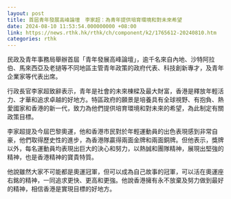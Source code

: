 ```yaml
---
layout: post
title: 首屆青年發展高峰論壇　李家超：為青年提供培育環境和對未來希望
date: 2024-08-10 11:53:54.000000000 +08:00
link: https://news.rthk.hk/rthk/ch/component/k2/1765612-20240810.htm
categories: rthk
---
```


民政及青年事務局舉辦首屆「青年發展高峰論壇」，逾千名來自內地、沙特阿拉伯、馬來西亞及老撾等不同地區主管青年政策的政府代表、科技創新專才，及青年企業家等代表出席。

行政長官李家超致辭表示，青年是社會的未來棟樑及最大財富，香港是釋放年輕活力、才華和追求卓越的好地方。特區政府的願景是培養具有全球視野、有抱負、熱愛國家和香港的新一代，致力為他們提供培育環境和對未來的希望，為此制定有關政策目標。

李家超提及今屆巴黎奧運，他和香港市民對於年輕運動員的出色表現感到非常自豪，他們取得歷史性的進步，為香港隊贏得兩面金牌和兩面銅牌。但他表示，獎牌以外，每名運動員均表現出巨大的決心和努力，以熱誠和團隊精神，展現出堅強的精神，也是香港精神的寶貴特質。

他說雖然大家不可能都是奧運冠軍，但可以成為自己故事的冠軍，可以活在奧運座右銘的精神，一同追求更快、更高和更強。他說香港擁有永不放棄及努力做到最好的精神，相信香港是實現目標的好地方。
